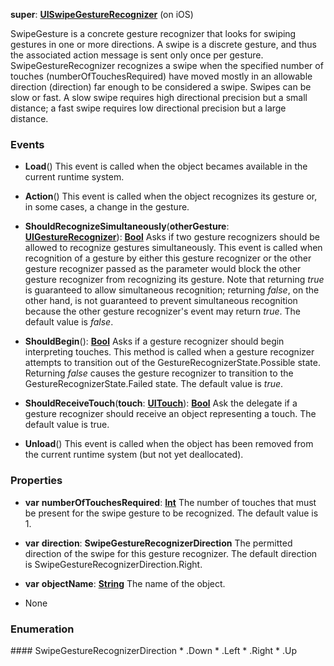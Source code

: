 **super**: **[UISwipeGestureRecognizer](UISwipeGestureRecognizer.md)** (on iOS)

SwipeGesture is a concrete gesture recognizer that looks for swiping gestures in one or more directions. A swipe is a discrete gesture, and thus the associated action message is sent only once per gesture. SwipeGestureRecognizer recognizes a swipe when the specified number of touches (numberOfTouchesRequired) have moved mostly in an allowable direction (direction) far enough to be considered a swipe. Swipes can be slow or fast. A slow swipe requires high directional precision but a small distance; a fast swipe requires low directional precision but a large distance.

### Events

* **Load**()
This event is called when the object becames available in the current runtime system.

* **Action**()
This event is called when the object recognizes its gesture or, in some cases, a change in the gesture.

* **ShouldRecognizeSimultaneously**(**otherGesture**: **[UIGestureRecognizer](UIGestureRecognizer.md)**): <strong>[Bool](../gravity/bool.md)</strong> 
Asks if two gesture recognizers should be allowed to recognize gestures simultaneously. This event is called when recognition of a gesture by either this gesture recognizer or the other gesture recognizer passed as the parameter would block the other gesture recognizer from recognizing its gesture. Note that returning <i>true</i> is guaranteed to allow simultaneous recognition; returning <i>false</i>, on the other hand, is not guaranteed to prevent simultaneous recognition because the other gesture recognizer's event may return <i>true</i>. The default value is <i>false</i>.

* **ShouldBegin**(): <strong>[Bool](../gravity/bool.md)</strong> 
Asks if a gesture recognizer should begin interpreting touches. This method is called when a gesture recognizer attempts to transition out of the GestureRecognizerState.Possible state. Returning <i>false</i> causes the gesture recognizer to transition to the GestureRecognizerState.Failed state. The default value is <i>true</i>.

* **ShouldReceiveTouch**(**touch**: **[UITouch](UITouch.md)**): <strong>[Bool](../gravity/bool.md)</strong> 
Ask the delegate if a gesture recognizer should receive an object representing a touch. The default value is true.

* **Unload**()
This event is called when the object has been removed from the current runtime system (but not yet deallocated).



### Properties

* **var** **numberOfTouchesRequired**: **[Int](../gravity/int.md)**
The number of touches that must be present for the swipe gesture to be recognized. The default value is 1.

* **var** **direction**: **SwipeGestureRecognizerDirection**
The permitted direction of the swipe for this gesture recognizer. The default direction is SwipeGestureRecognizerDirection.Right.

* **var** **objectName**: **[String](../gravity/string.md)**
The name of the object.



* None

### Enumeration

<div name="_enum_SwipeGestureRecognizerDirection"></div>
#### SwipeGestureRecognizerDirection
 * .Down
 * .Left
 * .Right
 * .Up



